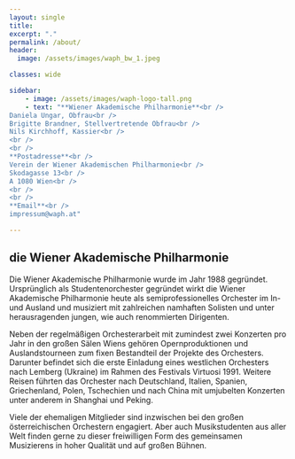 ```yaml
---
layout: single
title:
excerpt: "."
permalink: /about/
header:
  image: /assets/images/waph_bw_1.jpeg

classes: wide

sidebar:
    - image: /assets/images/waph-logo-tall.png
    - text: "**Wiener Akademische Philharmonie**<br />
Daniela Ungar, Obfrau<br />
Brigitte Brandner, Stellvertretende Obfrau<br />
Nils Kirchhoff, Kassier<br />
<br />
<br />
**Postadresse**<br />
Verein der Wiener Akademischen Philharmonie<br />
Skodagasse 13<br />
A 1080 Wien<br />
<br />
<br />
**Email**<br />
impressum@waph.at"

---
```

## die Wiener Akademische Philharmonie


Die Wiener Akademische Philharmonie wurde im Jahr 1988 gegründet. Ursprünglich als Studentenorchester gegründet wirkt die Wiener Akademische Philharmonie heute als semiprofessionelles Orchester im In- und Ausland und musiziert mit zahlreichen namhaften Solisten und unter herausragenden jungen, wie auch renommierten Dirigenten.

Neben der regelmäßigen Orchesterarbeit mit zumindest zwei Konzerten pro Jahr in den großen Sälen Wiens gehören Opernproduktionen und Auslandstourneen zum fixen Bestandteil der Projekte des Orchesters. Darunter befindet sich die erste Einladung eines westlichen Orchesters nach Lemberg (Ukraine) im Rahmen des Festivals Virtuosi 1991. Weitere Reisen führten das Orchester nach Deutschland, Italien, Spanien, Griechenland, Polen, Tschechien und nach China mit umjubelten Konzerten unter anderem in Shanghai und Peking.

Viele der ehemaligen Mitglieder sind inzwischen bei den großen österreichischen Orchestern engagiert. Aber auch Musikstudenten aus aller Welt finden gerne zu dieser freiwilligen Form des gemeinsamen Musizierens in hoher Qualität und auf großen Bühnen.

